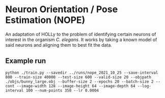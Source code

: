# Neuron Orientation / Pose Estimation (NOPE)

An adaptation of HOLLy to the problem of identifying certain neurons of interest in the organism *C. elegans*. It works by taking a known model of said neurons and aligning them to best fit the data.

## Example run

    python ./train.py --savedir ../runs/nope_2021_10_25 --save-interval 800 --train-size 40000 --test-size 600 --valid-size 20 --objpath ./objs/bunny_large.obj --buffer-size 2 --epochs 20 --batch-size 2 --cont --image-width 128 --image-height 64 --image-depth 64 --log-interval 100 --num-points 350 --lr 0.0004

